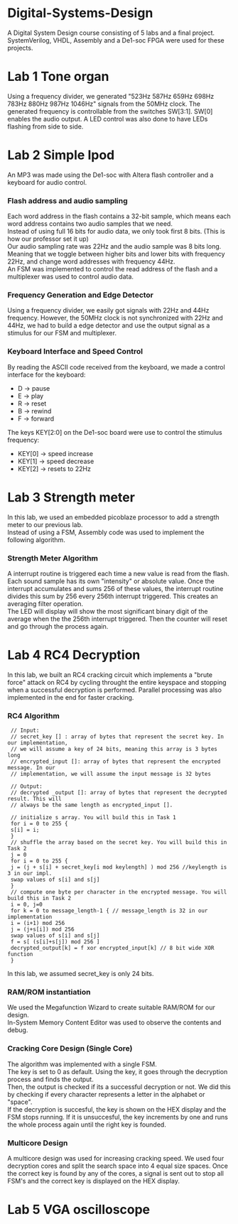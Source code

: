 # Digital-Systems-Design
A Digital System Design course consisting of 5 labs and a final project. SystemVerilog, VHDL, Assembly and a De1-soc FPGA were used for these projects.

# Lab 1 Tone organ
Using a frequency divider, we generated "523Hz 587Hz 659Hz 698Hz 783Hz 880Hz 987Hz 1046Hz" signals from the 50MHz clock. The generated frequency is controllable from the switches SW[3:1]. SW[0] enables the audio output. A LED control was also done to have LEDs flashing from side to side.

# Lab 2 Simple Ipod
An MP3 was made using the De1-soc with Altera flash controller and a keyboard for audio control.
### Flash address and audio sampling
Each word address in the flash contains a 32-bit sample, which means each word address contains two audio samples that we need.\
Instead of using full 16 bits for audio data, we only took first 8 bits. (This is how our professor set it up)\
Our audio sampling rate was 22Hz and the audio sample was 8 bits long. Meaning that we toggle between higher bits and lower bits with frequency 22Hz, and change word addresses with frequency 44Hz.\
An FSM was implemented to control the read address of the flash and a multiplexer was used to control audio data.

### Frequency Generation and Edge Detector
Using a frequency divider, we easily got signals with 22Hz and 44Hz frequency. However, the 50MHz clock is not synchronized with 22Hz and 44Hz, we had to build a edge detector and use the output signal as a stimulus for our FSM and multiplexer.

### Keyboard Interface and Speed Control
By reading the ASCII code received from the keyboard, we made a control interface for the keyboard:
+ D -> pause
+ E -> play
+ R -> reset 
+ B -> rewind 
+ F -> forward  
 
The keys KEY[2:0] on the De1-soc board were use to control the stimulus frequency:
+ KEY[0] -> speed increase
+ KEY[1] -> speed decrease
+ KEY[2] -> resets to 22Hz

# Lab 3 Strength meter
In this lab, we used an embedded picoblaze processor to add a strength meter to our previous lab.\
Instead of using a FSM, Assembly code was used to implement the following algorithm.
### Strength Meter Algorithm
A interrupt routine is triggered each time a new value is read from the flash.\
Each sound sample has its own "intensity" or absolute value. Once the interrupt accumulates and sums 256 of these values, the interrupt routine divides this sum by 256 every 256th interrupt triggered. This creates an averaging filter operation.\
The LED will display will show the most significant binary digit of the average when the the 256th interrupt triggered. Then the counter will reset and go through the process again.

# Lab 4 RC4 Decryption
In this lab, we built an RC4 cracking circuit which implements a "brute force" attack on RC4 by cycling throught the entire keyspace and stopping when a successful decryption is performed. Parallel processing was also implemented in the end for faster cracking.

### RC4 Algorithm
```
 // Input:
 // secret_key [] : array of bytes that represent the secret key. In our implementation, 
 // we will assume a key of 24 bits, meaning this array is 3 bytes long 
 // encrypted_input []: array of bytes that represent the encrypted message. In our 
 // implementation, we will assume the input message is 32 bytes 
 
 // Output:
 // decrypted _output []: array of bytes that represent the decrypted result. This will 
 // always be the same length as encrypted_input []. 
 
 // initialize s array. You will build this in Task 1 
 for i = 0 to 255 { 
 s[i] = i; 
 } 
 // shuffle the array based on the secret key. You will build this in Task 2 
 j = 0 
 for i = 0 to 255 { 
 j = (j + s[i] + secret_key[i mod keylength] ) mod 256 //keylength is 3 in our impl. 
 swap values of s[i] and s[j] 
 } 
 // compute one byte per character in the encrypted message. You will build this in Task 2 
 i = 0, j=0 
 for k = 0 to message_length-1 { // message_length is 32 in our implementation 
 i = (i+1) mod 256 
 j = (j+s[i]) mod 256 
 swap values of s[i] and s[j] 
 f = s[ (s[i]+s[j]) mod 256 ] 
 decrypted_output[k] = f xor encrypted_input[k] // 8 bit wide XOR function 
 }
```
In this lab, we assumed secret_key is only 24 bits.

### RAM/ROM instantiation
We used the Megafunction Wizard to create suitable RAM/ROM for our design.\
In-System Memory Content Editor was used to observe the contents and debug.

### Cracking Core Design (Single Core)
The algorithm was implemented with a single FSM. \
The key is set to 0 as default. Using the key, it goes through the decryption process and finds the output.\
Then, the output is checked if its a successful decryption or not. We did this by checking if every character represents a letter in the alphabet or "space".\
If the decryption is succesful, the key is shown on the HEX display and the FSM stops running. If it is unsuccesful, the key increments by one and runs the whole process again until the right key is founded.

### Multicore Design
A multicore design was used for increasing cracking speed. We used four decryption cores and split the search space into 4 equal size spaces. Once the correct key is found by any of the cores, a signal is sent out to stop all FSM's and the correct key is displayed on the HEX display.

# Lab 5 VGA oscilloscope

